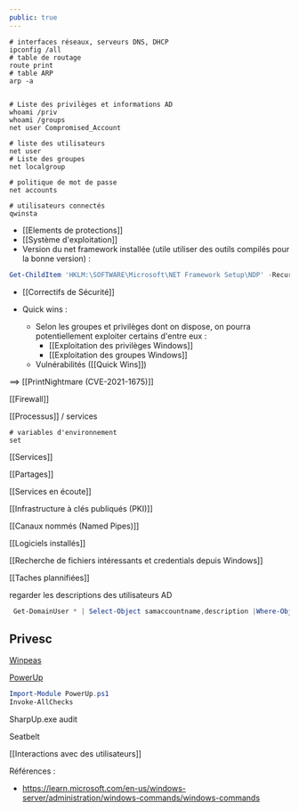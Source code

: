 ```yaml
---
public: true
---
```


```shell
# interfaces réseaux, serveurs DNS, DHCP
ipconfig /all
# table de routage
route print
# table ARP
arp -a


# Liste des privilèges et informations AD
whoami /priv
whoami /groups
net user Compromised_Account

# liste des utilisateurs
net user
# Liste des groupes
net localgroup

# politique de mot de passe
net accounts

# utilisateurs connectés
qwinsta
```

- [[Elements de protections]]
- [[Système d'exploitation]]
- Version du net framework installée (utile utiliser des outils compilés pour la bonne version) :

```powershell
Get-ChildItem 'HKLM:\SOFTWARE\Microsoft\NET Framework Setup\NDP' -Recurse
```

- [[Correctifs de Sécurité]]

- Quick wins :
	- Selon les groupes et privilèges dont on dispose, on pourra potentiellement exploiter certains d'entre eux :
		- [[Exploitation des privilèges Windows]]
		- [[Exploitation des groupes Windows]]
	- Vulnérabilités ([[Quick Wins]])

==> [[PrintNightmare (CVE-2021-1675)]]

[[Firewall]]

[[Processus]] / services

```shell
# variables d'environnement
set
```

[[Services]]

[[Partages]]

[[Services en écoute]]

[[Infrastructure à clés publiqués (PKI)]]

[[Canaux nommés (Named Pipes)]]

[[Logiciels installés]]

[[Recherche de fichiers intéressants et credentials depuis Windows]]

[[Taches plannifiées]]

regarder les descriptions des utilisateurs AD

```powershell
 Get-DomainUser * | Select-Object samaccountname,description |Where-Object {$_.Description -ne $null}
```

## Privesc

[Winpeas](https://github.com/carlospolop/PEASS-ng/tree/master/winPEAS) 

[PowerUp](https://github.com/PowerShellEmpire/PowerTools/blob/master/PowerUp/PowerUp.ps1)

```powershell
Import-Module PowerUp.ps1
Invoke-AllChecks

```

SharpUp.exe audit

Seatbelt

[[Interactions avec des utilisateurs]]

Références :

- <https://learn.microsoft.com/en-us/windows-server/administration/windows-commands/windows-commands>
